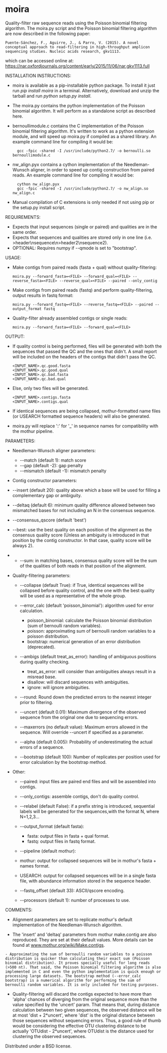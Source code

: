 moira
=====

Quality-filter raw sequence reads using the Poisson binomial filtering algorithm.
The moira.py script and the Poisson binomial filtering algorithm are now described in the following paper:

    Puente-Sánchez, F., Aguirre, J., & Parro, V. (2015). A novel conceptual approach to read-filtering in high-throughput amplicon sequencing studies. Nucleic acids research, gkv1113.

which can be accessed online at: https://nar.oxfordjournals.org/content/early/2015/11/06/nar.gkv1113.full


INSTALLATION INSTRUCTIONS:

- moira is available as a pip-installable python package. To install it just run *pip install moira* in a terminal. Alternatively, download and unzip the tarball and run *python setup.py install*.

- The moira.py contains the python implementation of the Poisson binomial algorithm. It will perform as a standalone script as described here.

- bernoullimodule.c contains the C implementation of the Poisson binomial filtering algorithm. It's written to work as a python extension module, and will speed up moira.py if compiled as a shared library. An example command line for compiling it would be:

        gcc -fpic -shared -I /usr/include/python2.7/ -o bernoulli.so bernoullimodule.c

- nw_align.pyx contains a cython implementation of the Needleman-Wunsch aligner, in order to speed up contig construction from paired reads. An example command line for compiling it would be:

        cython nw_align.pyx
        gcc -fpic -shared -I /usr/include/python2.7/ -o nw_align.so nw_align.c

- Manual compilation of C extensions is only needed if not using pip or the setup.py install script.


REQUIREMENTS:

- Expects that input sequences (single or paired) and qualities are in the same order.
- Expects that sequences and qualities are stored only in one line (i.e. >header\\nsequence\\n>header2\\nsequence2).
- OPTIONAL: Requires numpy if --qmode is set to "bootstrap".


USAGE:

  - Make contigs from paired reads (fasta + qual) without quality-filtering:

        moira.py --forward_fasta=<FILE> --forward_qual=<FILE> --reverse_fasta=<FILE> --reverse_qual=<FILE> --paired --only_contig

  - Make contigs from paired reads (fastq) and perform quality-filtering, output results in fastq format:

        moira.py --forward_fastq=<FILE> --reverse_fastq=<FILE> --paired --output_format fastq

  - Quality-filter already assembled contigs or single reads:

        moira.py --forward_fasta=<FILE> --forward_qual=<FILE>



OUTPUT:

  - If quality control is being performed, files will be generated with both the sequences that passed the QC and the ones that didn't. A small report will be included on the headers of the contigs that didn't pass the QC.

        <INPUT_NAME>.qc.good.fasta
        <INPUT_NAME>.qc.good.qual
        <INPUT_NAME>.qc.bad.fasta
        <INPUT_NAME>.qc.bad.qual

  - Else, only two files will be generated.

        <INPUT_NAME>.contigs.fasta
        <INPUT_NAME>.contigs.qual

  - If identical sequences are being collapsed, mothur-formatted name files (or USEARCH formatted sequence headers) will also be generated.
  - moira.py will replace ':' for '_' in sequence names for compatibility with the mothur pipeline.


PARAMETERS:

  - Needleman-Wunsch aligner parameters:
    - --match (default 1): match score
    - --gap (default -2): gap penalty
    - --mismatch (default -1): mismatch penalty

  - Contig constructor parameters:
 
   - --insert (default 20): quality above which a base will be used for filling a complementary gap or ambiguity.
   - --deltaq (default 6): minimum quality difference allowed between two mismatched bases for not including an N in the consensus sequence.
   - --consensus_qscore (default 'best')
   - --best: use the best quality on each position of the alignment as the consensus quality score (Unless an ambiguity is introduced in that position by the contig constructor. In that case, quality score will be always 2).
   - - --sum: in matching bases, consensus quality score will be the sum of the qualities of both reads in that position of the alignment.

  - Quality-filtering parameters:
    - --collapse (default True): if True, identical sequences will be collapsed before quality control, and the one with the best quality will be used as a representative of the whole group.
    - --error_calc (default 'poisson_binomial'): algorithm used for error calculation.
      - poisson_binomial: calculate the Poisson binomial distribution (sum of bernoulli random variables).
      - poisson: approximating sum of bernoulli random variables to a poisson distribution.
      - bootstrap: numerical generation of an error distribution (deprecated).

    - --ambigs (default treat_as_error): handling of ambiguous positions during quality checking.
      - treat_as_error: will consider than ambiguities always result in a misread base.
      - disallow: will discard sequences with ambiguities.
      - ignore: will ignore ambiguities.

    - --round: Round down the predicted errors to the nearest integer prior to filtering.

    - --uncert (default 0.01): Maximum divergence of the observed sequence from the original one due to sequencing errors.

    - --maxerrors (no default value): Maximum errors allowed in the sequence. Will override --uncert if specified as a parameter.

    - --alpha (default 0.005): Probability of underestimating the actual errors of a sequence.

    - --bootstrap (default 100): Number of replicates per position used for error calculation by the bootstrap method.
        
  - Other:

    - --paired: input files are paired end files and will be assembled into contigs.
    - --only_contigs: assemble contigs, don\'t do quality control.
    - --relabel (default False): if a prefix string is introduced, sequential labels will be generated for the sequences,with the format <prefix>N, where N=1,2,3...
    - --output_format (default fasta):
      - fasta: output files in fasta + qual format.
      - fastq: output files in fastq format.
    - --pipeline (default mothur):
     - mothur: output for collapsed sequences will be in mothur\'s fasta + names format.
     - USEARCH: output for collapsed sequences will be in a single fasta file, with abundance information stored in the sequence header.
    - --fastq_offset (default 33): ASCII/qscore encoding.

    - --processors (default 1): number of processes to use.



COMMENTS:

   - Alignment parameters are set to replicate mothur's default implementation of the Needleman-Wunsch algorithm.

   - The 'insert' and 'deltaq' parameters from mothur make.contig are also reproduced. They are set at their default values. More details can be found at www.mothur.org/wiki/Make.contigs.

    - Approximating the sum of bernoulli random variables to a poisson distribution is quicker than calculating their exact sum (Poisson binomial distribution). It proves specially useful for long reads (>500 nt). That said, the Poisson binomial filtering algorithm is also implemented in C and even the python implementation is quick enough or processing large datasets. The bootstrap method (--error_calc bootstrap) is a numerical algorithm for performing the sum of bernoulli random variables. It is only included for testing purposes.

   - Quality-filtering will discard the contigs expected to have more than 'alpha' chances of diverging from the original sequence more than the value specified by the 'uncert' param. That means that, during distance calculation between two given sequences, the observed distance will be at most 'dist + 2\*uncert', where 'dist' is the original distance between those sequences without sequencing errors. Thus, a good rule of thumb would be considering the effective OTU clustering distance to be actually 'OTUdist - 2\*uncert', where OTUdist is the distance used for clustering the observed sequences.


Distributed under a BSD license.
